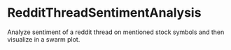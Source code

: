 # RedditThreadSentimentAnalysis
Analyze sentiment of a reddit thread on mentioned stock symbols and then visualize in a swarm plot. 
